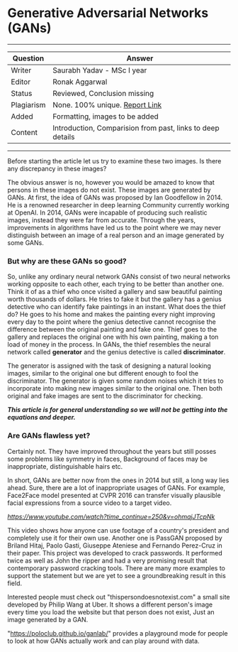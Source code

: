 # Generative Adversarial Networks (GANs)
---
Question | Answer |
--- | --- |
Writer | Saurabh Yadav - MSc I year
Editor | Ronak Aggarwal
Status | Reviewed, Conclusion missing 
Plagiarism | None.  100% unique. [Report Link](./plag-reports/plag-gans-v1.pdf)
Added | Formatting, images to be added
Content | Introduction, Comparision from past, links to deep details
---

Before starting the article let us try to examine these two images. Is there any discrepancy in these images?

The obvious answer is no, however you would be amazed to know that persons in these images do not exist. These images are generated by GANs.
At first, the idea of GANs was proposed by Ian Goodfellow in 2014. He is a renowned researcher in deep learning Community currently working at OpenAI. In 2014, GANs were incapable of producing such realistic images, instead they were far from accurate. Through the years, improvements in algorithms have led us to the point where we may never distinguish between an image of a real person and an image generated by some GANs.

### But why are these GANs so good?
So, unlike any ordinary neural network GANs consist of two neural networks working opposite to each other, each trying to be better than another one.  
Think it of as a thief who once visited a gallery and saw beautiful painting worth thousands of dollars. He tries to fake it but the gallery has a genius detective who can identify fake paintings in an instant. What does the thief do? 
He goes to his home and makes the painting every night improving every day to the point where the genius detective cannot recognise the difference between the original painting and fake one. Thief goes to the gallery and replaces the original one with his own painting, making a ton load of money in the process.
In GANs,  the thief resembles the neural network called **generator** and the genius detective is called **discriminator**.

The generator is assigned with the task of designing a natural looking images, similar to the original one but different enough to fool the discriminator. The generator is given some random noises which it tries to incorporate into making new images similar to the original one. Then both original and fake images are sent to the discriminator for checking.

***This article is for general understanding so we will not be getting into the equations and deeper.*** 

### Are GANs flawless yet?
Certainly not. They have improved throughout the years but still posses some problems like symmetry in faces, Background of faces may be inappropriate, distinguishable hairs etc.

In short, GANs are better now from the ones in 2014 but still, a long way lies ahead.
Sure, there are a lot of inappropriate usages of GANs. For example, Face2Face model presented at CVPR 2016 can transfer visually plausible facial expressions from a source video to a target video.

*https://www.youtube.com/watch?time_continue=250&v=ohmajJTcpNk*

This video shows how anyone can use footage of a country's president and completely use it for their own use.
Another one is PassGAN proposed by Briland Hitaj, Paolo Gasti, Giuseppe Ateniese and Fernando Perez-Cruz in their paper. This project was developed to crack passwords. It performed twice as well as John the ripper and had a very promising result that contemporary password cracking tools.
There are many more examples to support the statement but we are yet to see a groundbreaking result in this field.

Interested people must check out "thispersondoesnotexist.com" a small site developed by Philip Wang at Uber. It shows a different person's image every time you load the website but that person does not exist, Just an image generated by a GAN.
 
"https://poloclub.github.io/ganlab/" provides a playground mode for people to look at how GANs actually work and can play around with data.
